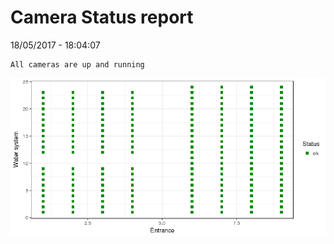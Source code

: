 Camera Status report
================
18/05/2017 - 18:04:07

    All cameras are up and running

![](camreport_files/figure-markdown_github/unnamed-chunk-2-1.png)

